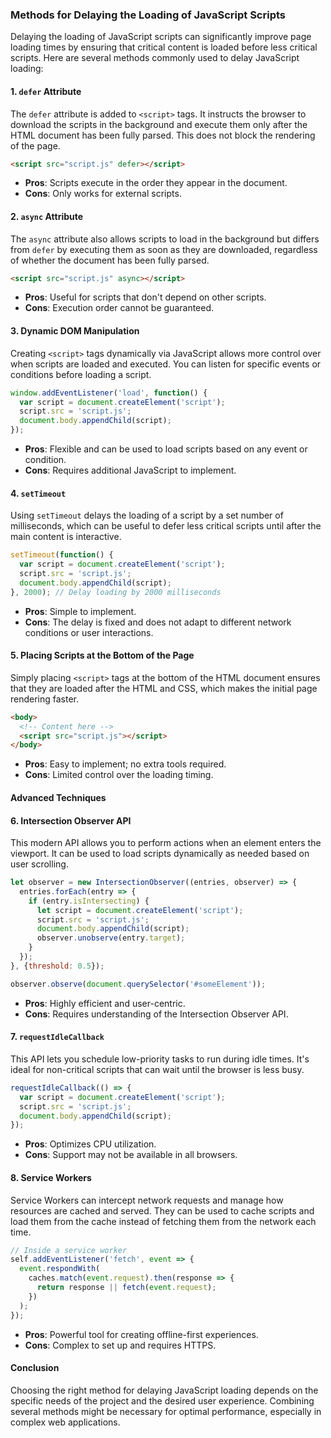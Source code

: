 ### Methods for Delaying the Loading of JavaScript Scripts

Delaying the loading of JavaScript scripts can significantly improve page loading times by ensuring that critical content is loaded before less critical scripts. Here are several methods commonly used to delay JavaScript loading:

#### 1. `defer` Attribute
The `defer` attribute is added to `<script>` tags. It instructs the browser to download the scripts in the background and execute them only after the HTML document has been fully parsed. This does not block the rendering of the page.

```html
<script src="script.js" defer></script>
```
- **Pros**: Scripts execute in the order they appear in the document.
- **Cons**: Only works for external scripts.

#### 2. `async` Attribute
The `async` attribute also allows scripts to load in the background but differs from `defer` by executing them as soon as they are downloaded, regardless of whether the document has been fully parsed.

```html
<script src="script.js" async></script>
```
- **Pros**: Useful for scripts that don't depend on other scripts.
- **Cons**: Execution order cannot be guaranteed.

#### 3. Dynamic DOM Manipulation
Creating `<script>` tags dynamically via JavaScript allows more control over when scripts are loaded and executed. You can listen for specific events or conditions before loading a script.

```javascript
window.addEventListener('load', function() {
  var script = document.createElement('script');
  script.src = 'script.js';
  document.body.appendChild(script);
});
```
- **Pros**: Flexible and can be used to load scripts based on any event or condition.
- **Cons**: Requires additional JavaScript to implement.

#### 4. `setTimeout`
Using `setTimeout` delays the loading of a script by a set number of milliseconds, which can be useful to defer less critical scripts until after the main content is interactive.

```javascript
setTimeout(function() {
  var script = document.createElement('script');
  script.src = 'script.js';
  document.body.appendChild(script);
}, 2000); // Delay loading by 2000 milliseconds
```
- **Pros**: Simple to implement.
- **Cons**: The delay is fixed and does not adapt to different network conditions or user interactions.

#### 5. Placing Scripts at the Bottom of the Page
Simply placing `<script>` tags at the bottom of the HTML document ensures that they are loaded after the HTML and CSS, which makes the initial page rendering faster.

```html
<body>
  <!-- Content here -->
  <script src="script.js"></script>
</body>
```
- **Pros**: Easy to implement; no extra tools required.
- **Cons**: Limited control over the loading timing.

#### Advanced Techniques

#### 6. Intersection Observer API
This modern API allows you to perform actions when an element enters the viewport. It can be used to load scripts dynamically as needed based on user scrolling.

```javascript
let observer = new IntersectionObserver((entries, observer) => {
  entries.forEach(entry => {
    if (entry.isIntersecting) {
      let script = document.createElement('script');
      script.src = 'script.js';
      document.body.appendChild(script);
      observer.unobserve(entry.target);
    }
  });
}, {threshold: 0.5});

observer.observe(document.querySelector('#someElement'));
```
- **Pros**: Highly efficient and user-centric.
- **Cons**: Requires understanding of the Intersection Observer API.

#### 7. `requestIdleCallback`
This API lets you schedule low-priority tasks to run during idle times. It's ideal for non-critical scripts that can wait until the browser is less busy.

```javascript
requestIdleCallback(() => {
  var script = document.createElement('script');
  script.src = 'script.js';
  document.body.appendChild(script);
});
```
- **Pros**: Optimizes CPU utilization.
- **Cons**: Support may not be available in all browsers.

#### 8. Service Workers
Service Workers can intercept network requests and manage how resources are cached and served. They can be used to cache scripts and load them from the cache instead of fetching them from the network each time.

```javascript
// Inside a service worker
self.addEventListener('fetch', event => {
  event.respondWith(
    caches.match(event.request).then(response => {
      return response || fetch(event.request);
    })
  );
});
```
- **Pros**: Powerful tool for creating offline-first experiences.
- **Cons**: Complex to set up and requires HTTPS.

#### Conclusion
Choosing the right method for delaying JavaScript loading depends on the specific needs of the project and the desired user experience. Combining several methods might be necessary for optimal performance, especially in complex web applications.